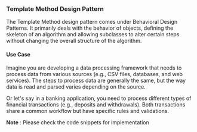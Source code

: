 ### Template Method Design Pattern

The Template Method design pattern comes under Behavioral Design Patterns. It primarily deals with the behavior of objects, defining the skeleton of an algorithm and allowing subclasses to alter certain steps without changing the overall structure of the algorithm.

#### Use Case

Imagine you are developing a data processing framework that needs to process data from various sources (e.g., CSV files, databases, and web services). The steps to process data are generally the same, but the way data is read and parsed varies depending on the source.

Or let's say in a banking application, you need to process different types of financial transactions (e.g., deposits and withdrawals). Both transactions share a common workflow but have specific rules and validations.

**Note** : Please check the code snippets for implementation 

